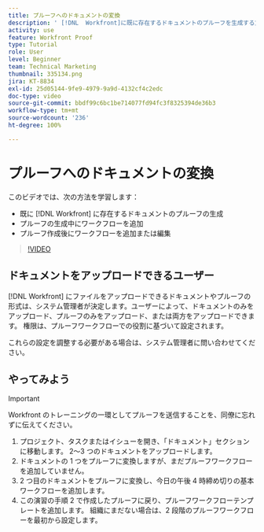 ```yaml
---
title: プルーフへのドキュメントの変換
description: ' [!DNL  Workfront]に既に存在するドキュメントのプルーフを生成する方法を説明します。プルーフの作成後に、プルーフにワークフローを追加したり、ワークフローを追加または編集したりします。'
activity: use
feature: Workfront Proof
type: Tutorial
role: User
level: Beginner
team: Technical Marketing
thumbnail: 335134.png
jira: KT-8834
exl-id: 25d05144-9fe9-4979-9a9d-4132cf4c2edc
doc-type: video
source-git-commit: bbdf99c6bc1be714077fd94fc3f8325394de36b3
workflow-type: tm+mt
source-wordcount: '236'
ht-degree: 100%

---
```


# プルーフへのドキュメントの変換

このビデオでは、次の方法を学習します：

* 既に [!DNL Workfront] に存在するドキュメントのプルーフの生成
* プルーフの生成中にワークフローを追加
* プルーフ作成後にワークフローを追加または編集

>[!VIDEO](https://video.tv.adobe.com/v/335134/?quality=12&learn=on&enablevpops=1)


## ドキュメントをアップロードできるユーザー

[!DNL Workfront] にファイルをアップロードできるドキュメントやプルーフの形式は、システム管理者が決定します。ユーザーによって、ドキュメントのみをアップロード、プルーフのみをアップロード、または両方をアップロードできます。 権限は、プルーフワークフローでの役割に基づいて設定されます。

これらの設定を調整する必要がある場合は、システム管理者に問い合わせてください。

## やってみよう

>[!IMPORTANT]
>
>Workfront のトレーニングの一環としてプルーフを送信することを、同僚に忘れずに伝えてください。

1. プロジェクト、タスクまたはイシューを開き、「ドキュメント」セクションに移動します。 2～3 つのドキュメントをアップロードします。
1. ドキュメントの 1 つをプルーフに変換しますが、まだプルーフワークフローを追加していません。
1. 2 つ目のドキュメントをプルーフに変換し、今日の午後 4 時締め切りの基本ワークフローを追加します。
1. この演習の手順 2 で作成したプルーフに戻り、プルーフワークフローテンプレートを追加します。 組織にまだない場合は、2 段階のプルーフワークフローを最初から設定します。


<!--
###Learn more
* Generate a proof for a document
-->
